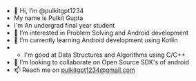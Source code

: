 - 👋 Hi, I’m @pulkitgpt1234 
- My name is Pulkit Gupta
- I'm An undergrad final year student
- 👀 I’m interested in Problem Solving and Android development
- 🌱 I’m currently learning Android development using Kotlin
- - I'm good at Data Structures and Algorithms using C/C++
- 💞️ I’m looking to collaborate on Open Source SDK's of android
- 📫 Reach me on pulkitgpt1234@gmail.com

<!---
pulkitgpt1234/pulkitgpt1234 is a ✨ special ✨ repository because its `README.md` (this file) appears on your GitHub profile.
You can click the Preview link to take a look at your changes.
--->
